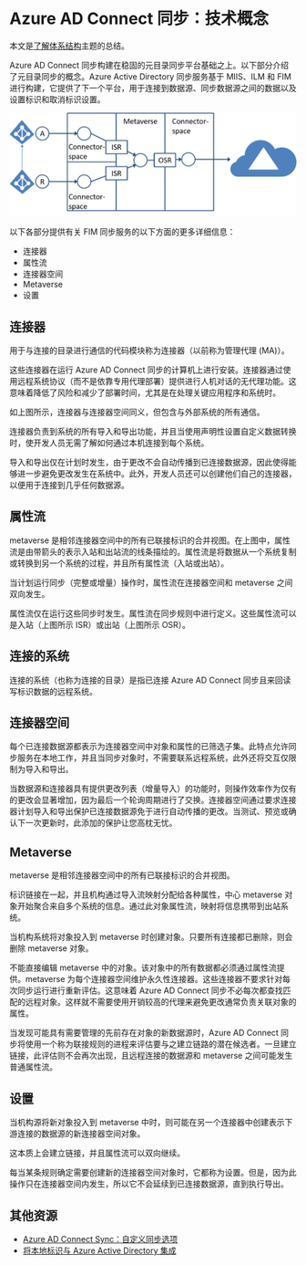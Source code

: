<properties
	pageTitle="Azure AD Connect 同步：技术概念 | Azure"
	description="介绍 Azure AD Connect 同步的技术概念"
	services="active-directory"
	documentationCenter=""
	authors="markusvi"
	manager="stevenpo"
	editor=""/>

<tags
	ms.service="active-directory"
	ms.date="02/16/2016"
	wacn.date="04/28/2016"/>


# Azure AD Connect 同步：技术概念
本文是[了解体系结构](/documentation/articles/active-directory-aadconnectsync-technical-concepts)主题的总结。

Azure AD Connect 同步构建在稳固的元目录同步平台基础之上。以下部分介绍了元目录同步的概念。Azure Active Directory 同步服务基于 MIIS、ILM 和 FIM 进行构建，它提供了下一个平台，用于连接到数据源、同步数据源之间的数据以及设置标识和取消标识设置。

![技术概念](./media/active-directory-aadconnectsync-technical-concepts/scenario.png)

以下各部分提供有关 FIM 同步服务的以下方面的更多详细信息：

- 连接器
- 属性流
- 连接器空间
- Metaverse
- 设置

## 连接器

用于与连接的目录进行通信的代码模块称为连接器（以前称为管理代理 (MA)）。

这些连接器在运行 Azure AD Connect 同步的计算机上进行安装。连接器通过使用远程系统协议（而不是依靠专用代理部署）提供进行人机对话的无代理功能。这意味着降低了风险和减少了部署时间，尤其是在处理关键应用程序和系统时。

如上图所示，连接器与连接器空间同义，但包含与外部系统的所有通信。

连接器负责到系统的所有导入和导出功能，并且当使用声明性设置自定义数据转换时，使开发人员无需了解如何通过本机连接到每个系统。

导入和导出仅在计划时发生，由于更改不会自动传播到已连接数据源，因此使得能够进一步避免更改发生在系统中。此外，开发人员还可以创建他们自己的连接器，以便用于连接到几乎任何数据源。

## 属性流

metaverse 是相邻连接器空间中的所有已联接标识的合并视图。在上图中，属性流是由带箭头的表示入站和出站流的线条描绘的。属性流是将数据从一个系统复制或转换到另一个系统的过程，并且所有属性流（入站或出站）。

当计划运行同步（完整或增量）操作时，属性流在连接器空间和 metaverse 之间双向发生。

属性流仅在运行这些同步时发生。属性流在同步规则中进行定义。这些属性流可以是入站（上图所示 ISR）或出站（上图所示 OSR）。

## 连接的系统

连接的系统（也称为连接的目录）是指已连接 Azure AD Connect 同步且来回读写标识数据的远程系统。

## 连接器空间

每个已连接数据源都表示为连接器空间中对象和属性的已筛选子集。此特点允许同步服务在本地工作，并且当同步对象时，不需要联系远程系统，此外还将交互仅限制为导入和导出。

当数据源和连接器具有提供更改列表（增量导入）的功能时，则操作效率作为仅有的更改会显著增加，因为最后一个轮询周期进行了交换。连接器空间通过要求连接器计划导入和导出保护已连接数据源免于进行自动传播的更改。当测试、预览或确认下一次更新时，此添加的保护让您高枕无忧。

## Metaverse

metaverse 是相邻连接器空间中的所有已联接标识的合并视图。

标识链接在一起，并且机构通过导入流映射分配给各种属性，中心 metaverse 对象开始聚合来自多个系统的信息。通过此对象属性流，映射将信息携带到出站系统。

当机构系统将对象投入到 metaverse 时创建对象。只要所有连接都已删除，则会删除 metaverse 对象。

不能直接编辑 metaverse 中的对象。该对象中的所有数据都必须通过属性流提供。metaverse 为每个连接器空间维护永久性连接器。这些连接器不要求针对每次同步运行进行重新评估。这意味着 Azure AD Connect 同步不必每次都查找匹配的远程对象。这样就不需要使用开销较高的代理来避免更改通常负责关联对象的属性。

当发现可能具有需要管理的先前存在对象的新数据源时，Azure AD Connect 同步将使用一个称为联接规则的进程来评估要与之建立链路的潜在候选者。一旦建立链接，此评估则不会再次出现，且远程连接的数据源和 metaverse 之间可能发生普通属性流。

## 设置

当机构源将新对象投入到 metaverse 中时，则可能在另一个连接器中创建表示下游连接的数据源的新连接器空间对象。

这本质上会建立链接，并且属性流可以双向继续。

每当某条规则确定需要创建新的连接器空间对象时，它都称为设置。但是，因为此操作只在连接器空间内发生，所以它不会延续到已连接数据源，直到执行导出。

## 其他资源

* [Azure AD Connect Sync：自定义同步选项](/documentation/articles/active-directory-aadconnectsync-whatis)
* [将本地标识与 Azure Active Directory 集成](/documentation/articles/active-directory-aadconnect)
 
<!--Image references-->
[1]: ./media/active-directory-aadsync-technical-concepts/ic750598.png

<!---HONumber=Mooncake_0509_2016-->